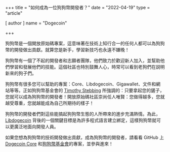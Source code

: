+++
title = "如何成為一位狗狗幣開發者？"
date = "2022-04-19"
type = "article"

[ author ]
  name = "Dogecoin"

+++

狗狗幣是一個開放原始碼專案，這意味著在技術上知行合一的任何人都可以為狗狗幣的開發做出貢獻。就算您是新手，學習新技巧也永遠不嫌晚！

狗狗幣有一個了不起的開發者和志願者團隊，他們致力於歡迎新人加入，並幫助他們學習和發展他們的技能。這個社區也特別鼓舞人心，時常可以看到老狗們在説明新來的狗子們。

狗狗幣有很多您可以幫助的專案：Core、Libdogecoin、Gigawallet、文件和網站等等。正如狗狗幣基金會的 [Timothy Stebbing](https://twitter.com/tjstebbing/status/1480001128880230401?s=20) 所強調的：只要拿起您的鏟子，您就可以成為狗狗幣的開發者！開放原始碼社區崇尚任人唯賢：您做得越多，您就越受尊重，您就越能成為自己所期待的樣子！

狗狗幣的開發者們對這些能搞起狗狗幣生態的人所帶來的進步充滿熱情。為此，[Libdogecoin](https://github.com/dogecoinfoundation/libdogecoin) 背後的一個關鍵目標是為許多程式語言建立綁定，這樣狗狗幣就可以更廣泛地面向開發人員。

如果您想為狗狗幣的技術開發做出貢獻，成為狗狗幣的開發者，請看看 GitHub 上 [Dogecoin Core](https://github.com/dogecoin/dogecoin) 和[狗狗幣基金會](https://github.com/dogecoinfoundation)的專案，並參與進來！
